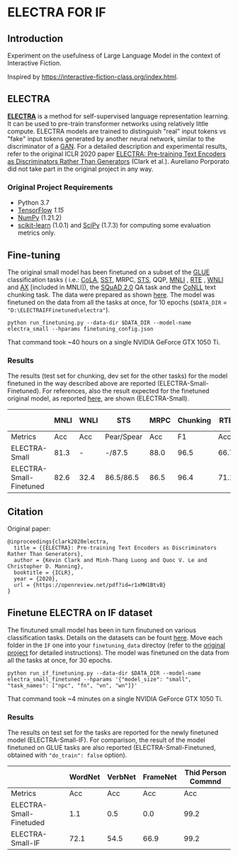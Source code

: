 # ELECTRA FOR IF

## Introduction

Experiment on the usefulness of Large Language Model in the context of Interactive Fiction.

Inspired by https://interactive-fiction-class.org/index.html.

## ELECTRA

[**ELECTRA**](https://github.com/google-research/electra) is a method for self-supervised language representation
learning. It can be used to pre-train transformer networks using relatively little compute. ELECTRA models are trained
to distinguish "real" input tokens vs "fake" input tokens generated by another neural network, similar to the
discriminator of a [GAN](https://arxiv.org/pdf/1406.2661.pdf). For a detailed description and experimental results,
refer to the original ICLR 2020 paper
[ELECTRA: Pre-training Text Encoders as Discriminators Rather Than Generators](https://openreview.net/pdf?id=r1xMH1BtvB)
(Clark et al.). Aureliano Porporato did not take part in the original project in any way.

### Original Project Requirements

* Python 3.7
* [TensorFlow](https://www.tensorflow.org/) _1.15_
* [NumPy](https://numpy.org/) (1.21.2)
* [scikit-learn](https://scikit-learn.org/stable/) (1.0.1) and [SciPy](https://www.scipy.org/) (1.7.3) for computing
  some evaluation metrics only.

## Fine-tuning

The original small model has been finetuned on a subset of the [GLUE](https://gluebenchmark.com/) classification tasks (
i.e.: [CoLA](https://nyu-mll.github.io/CoLA/), [SST](https://nlp.stanford.edu/sentiment/index.html),
MRPC, [STS](http://ixa2.si.ehu.eus/stswiki/index.php/STSbenchmark), QQP, [MNLI](https://cims.nyu.edu/~sbowman/)
, [RTE](https://aclweb.org/aclwiki/Recognizing_Textual_Entailment)
, [WNLI](https://cs.nyu.edu/~davise/papers/WinogradSchemas/WS.html) and [AX](https://gluebenchmark.com/diagnostics)
[included in MNLI]), the [SQuAD 2.0](https://rajpurkar.github.io/SQuAD-explorer/) QA task and the
[CoNLL](https://www.clips.uantwerpen.be/conll2000/chunking/) text chunking task. The data were prepared as
shown [here](https://github.com/google-research/electra#setup-1). The model was finetuned on the data from all the tasks
at once, for 10 epochs (`$DATA_DIR` = `"D:\ELECTRAIFFinetuned\electra"`).

`python run_finetuning.py --data-dir $DATA_DIR --model-name electra_small --hparams finetuning_config.json`

That command took ~40 hours on a single NVIDIA GeForce GTX 1050 Ti.

### Results

The results (test set for chunking, dev set for the other tasks) for the model finetuned in the way described above are
reported (ELECTRA-Small-Finetuned). For references, also the result expected for the finetuned original model, as
reported [here](https://github.com/google-research/electra#expected-results), are shown (ELECTRA-Small).

|  | MNLI | WNLI | STS | MRPC | Chunking | RTE | QQP | SST | SQuAD 2.0 | CoLA |
| --- | --- | --- | --- | --- | ---  | --- | --- | --- | --- | --- |
| Metrics | Acc | Acc | Pear/Spear | Acc  | F1 | Acc | Acc | Acc | EM | MCC |
| ELECTRA-Small | 81.3 | - | -/87.5 |  88.0 | 96.5  | 66.7 | 89.0 | 91.2 | 70.1 | 57.0 |
| ELECTRA-Small-Finetuned | 82.6 | 32.4 | 86.5/86.5 |  86.5 | 96.4 | 71.1 | 90.3 | 89.8 | 70.1 |  49.7 |

## Citation

Original paper:

```
@inproceedings{clark2020electra,
  title = {{ELECTRA}: Pre-training Text Encoders as Discriminators Rather Than Generators},
  author = {Kevin Clark and Minh-Thang Luong and Quoc V. Le and Christopher D. Manning},
  booktitle = {ICLR},
  year = {2020},
  url = {https://openreview.net/pdf?id=r1xMH1BtvB}
}
```

## Finetune ELECTRA on IF dataset

The finutuned small model has been in turn finutuned on various classification tasks. Details on the datasets can be
fount [here](https://github.com/aporporato/jericho-corpora). Move each folder in the `IF` one into
your `finetuning_data` directoy (refer to
the [original project](https://github.com/google-research/electra#finetune-electra-on-a-glue--task) for detailed
instructions). The model was finetuned on the data from all the tasks at once, for 30 epochs.

```
python run_if_finetuning.py --data-dir $DATA_DIR --model-name electra_small_finetuned --hparams '{"model_size": "small", "task_names": ["npc", "fn", "vn", "wn"]}'
```

That command took ~4 minutes on a single NVIDIA GeForce GTX 1050 Ti.

### Results

The results on test set for the tasks are reported for the newly finetuned model (ELECTRA-Small-IF). For comparison, the
result of the model finetuned on GLUE tasks are also reported (ELECTRA-Small-Finetuned, obtained
with `"do_train": false` option).

|  | WordNet | VerbNet | FrameNet | Thid Person Commnd |
| --- | --- | --- | --- | --- |
| Metrics | Acc | Acc | Acc | Acc |
| ELECTRA-Small-Finetuded | 1.1 | 0.5 | 0.0 | 99.2 |
| ELECTRA-Small-IF | 72.1 | 54.5 | 66.9 | 99.2 |